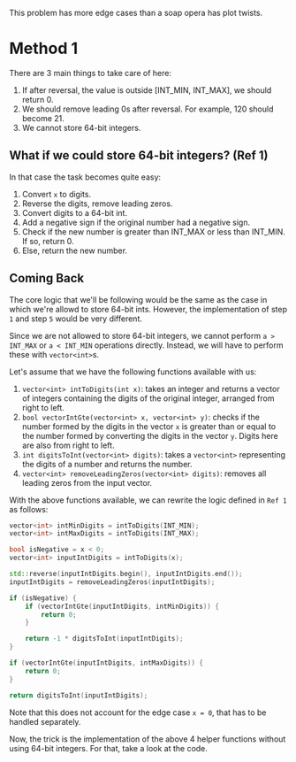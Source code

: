 This problem has more edge cases than a soap opera has plot twists.

# Method 1

There are 3 main things to take care of here:

1. If after reversal, the value is outside [INT_MIN, INT_MAX], we should return 0.
2. We should remove leading 0s after reversal. For example, 120 should become 21.
3. We cannot store 64-bit integers.

## What if we could store 64-bit integers? (Ref 1)

In that case the task becomes quite easy:

1. Convert `x` to digits.
2. Reverse the digits, remove leading zeros.
3. Convert digits to a 64-bit int.
4. Add a negative sign if the original number had a negative sign.
5. Check if the new number is greater than INT_MAX or less than INT_MIN. If so, return 0.
6. Else, return the new number.

## Coming Back

The core logic that we'll be following would be the same as the case in which we're allowd to store 64-bit ints. However, the implementation of step `1` and step `5` would be very different.

Since we are not allowed to store 64-bit integers, we cannot perform `a > INT_MAX` or `a < INT_MIN` operations directly. Instead, we will have to perform these with `vector<int>`s.

Let's assume that we have the following functions available with us:

1. `vector<int> intToDigits(int x)`: takes an integer and returns a vector of integers containing the digits of the original integer, arranged from right to left.
2. `bool vectorIntGte(vector<int> x, vector<int> y)`: checks if the number formed by the digits in the vector `x` is greater than or equal to the number formed by converting the digits in the vector `y`. Digits here are also from right to left.
3. `int digitsToInt(vector<int> digits)`: takes a `vector<int>` representing the digits of a number and returns the number.
4. `vector<int> removeLeadingZeros(vector<int> digits)`: removes all leading zeros from the input vector.

With the above functions available, we can rewrite the logic defined in `Ref 1` as follows:

```cpp
vector<int> intMinDigits = intToDigits(INT_MIN);
vector<int> intMaxDigits = intToDigits(INT_MAX);

bool isNegative = x < 0;
vector<int> inputIntDigits = intToDigits(x);

std::reverse(inputIntDigits.begin(), inputIntDigits.end());
inputIntDigits = removeLeadingZeros(inputIntDigits);

if (isNegative) {
    if (vectorIntGte(inputIntDigits, intMinDigits)) {
        return 0;
    }

    return -1 * digitsToInt(inputIntDigits);
}

if (vectorIntGte(inputIntDigits, intMaxDigits)) {
    return 0;
}

return digitsToInt(inputIntDigits);
```

Note that this does not account for the edge case `x = 0`, that has to be handled separately.

Now, the trick is the implementation of the above 4 helper functions without using 64-bit integers. For that, take a look at the code.
